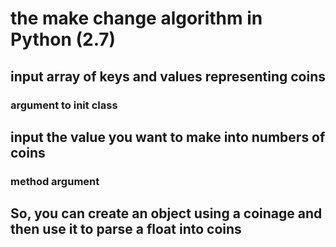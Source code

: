 # the make change algorithm in Python (2.7)

## input array of keys and values representing coins

### argument to init class

## input the value you want to make into numbers of coins

### method argument

## So, you can create an object using a coinage and then use it to parse a float into coins
